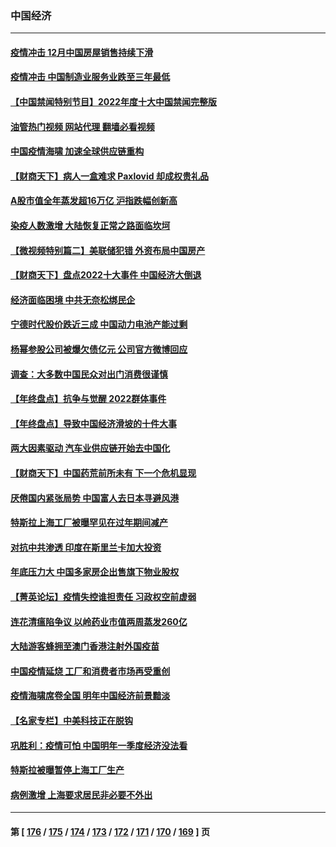 ### 中国经济
---
#### [疫情冲击 12月中国房屋销售持续下滑](../../pages/ncid283/n13896527.md?01010445) 
#### [疫情冲击 中国制造业服务业跌至三年最低](../../pages/ncid283/n13896495.md?01010445) 
#### [【中国禁闻特别节目】2022年度十大中国禁闻完整版](../../pages/ncid283/n13895644.md?01010445) 
#### [油管热门视频 网站代理 翻墙必看视频](http://138.2.39.72:81/youtube.html?epic-marker?01010445)
#### [中国疫情海啸 加速全球供应链重构](../../pages/ncid283/n13896058.md?01010445) 
#### [【财商天下】病人一盒难求 Paxlovid 却成权贵礼品](../../pages/ncid283/n13895617.md?01010445) 
#### [A股市值全年蒸发超16万亿 沪指跌幅创新高](../../pages/ncid283/n13895640.md?01010445) 
#### [染疫人数激增 大陆恢复正常之路面临坎坷](../../pages/ncid283/n13895526.md?01010445) 
#### [【微视频特别篇二】美联储犯错 外资布局中国房产](../../pages/ncid283/n13895476.md?01010445) 
#### [【财商天下】盘点2022十大事件 中国经济大倒退](../../pages/ncid283/n13895368.md?01010445) 
#### [经济面临困境 中共无奈松绑民企](../../pages/ncid283/n13894634.md?01010445) 
#### [宁德时代股价跌近三成 中国动力电池产能过剩](../../pages/ncid283/n13894565.md?01010445) 
#### [杨幂参股公司被爆欠债亿元 公司官方微博回应](../../pages/ncid283/n13894649.md?01010445) 
#### [调查：大多数中国民众对出门消费很谨慎](../../pages/ncid283/n13894551.md?01010445) 
#### [【年终盘点】抗争与觉醒 2022群体事件](../../pages/ncid283/n13888314.md?01010445) 
#### [【年终盘点】导致中国经济滑坡的十件大事](../../pages/ncid283/n13893109.md?01010445) 
#### [两大因素驱动 汽车业供应链开始去中国化](../../pages/ncid283/n13893093.md?01010445) 
#### [【财商天下】中国药荒前所未有 下一个危机显现](../../pages/ncid283/n13893140.md?01010445) 
#### [厌倦国内紧张局势 中国富人去日本寻避风港](../../pages/ncid283/n13893099.md?01010445) 
#### [特斯拉上海工厂被曝罕见在过年期间减产](../../pages/ncid283/n13892995.md?01010445) 
#### [对抗中共渗透 印度在斯里兰卡加大投资](../../pages/ncid283/n13892887.md?01010445) 
#### [年底压力大 中国多家房企出售旗下物业股权](../../pages/ncid283/n13892216.md?01010445) 
#### [【菁英论坛】疫情失控谁担责任 习政权空前虚弱](../../pages/ncid283/n13892293.md?01010445) 
#### [连花清瘟陷争议 以岭药业市值两周蒸发260亿](../../pages/ncid283/n13892219.md?01010445) 
#### [大陆游客蜂拥至澳门香港注射外国疫苗](../../pages/ncid283/n13892276.md?01010445) 
#### [中国疫情延烧 工厂和消费者市场再受重创](../../pages/ncid283/n13892223.md?01010445) 
#### [疫情海啸席卷全国 明年中国经济前景黯淡](../../pages/ncid283/n13891800.md?01010445) 
#### [【名家专栏】中美科技正在脱钩](../../pages/ncid283/n13891658.md?01010445) 
#### [巩胜利：疫情可怕 中国明年一季度经济没法看](../../pages/ncid283/n13891127.md?01010445) 
#### [特斯拉被曝暂停上海工厂生产](../../pages/ncid283/n13891165.md?01010445) 
#### [病例激增 上海要求居民非必要不外出](../../pages/ncid283/n13891020.md?01010445) 

---
#### 第 [ [176](./176.md?01010445) / [175](./175.md?01010445) / [174](./174.md?01010445) / [173](./173.md?01010445) / [172](./172.md?01010445) / [171](./171.md?01010445) / [170](./170.md?01010445) / [169](./169.md?01010445) ] 页
